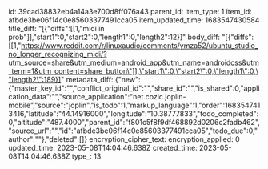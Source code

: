 id: 39cad38832eb4a14a3e700d8ff076a43
parent_id: 
item_type: 1
item_id: afbde3be06f14c0e85603377491cca05
item_updated_time: 1683547430584
title_diff: "[{\"diffs\":[[1,\"midi in prob\"]],\"start1\":0,\"start2\":0,\"length1\":0,\"length2\":12}]"
body_diff: "[{\"diffs\":[[1,\"https://www.reddit.com/r/linuxaudio/comments/ymza52/ubuntu_studio_no_longer_recognizing_midi/?utm_source=share&utm_medium=android_app&utm_name=androidcss&utm_term=1&utm_content=share_button\"]],\"start1\":0,\"start2\":0,\"length1\":0,\"length2\":189}]"
metadata_diff: {"new":{"master_key_id":"","conflict_original_id":"","share_id":"","is_shared":0,"application_data":"","source_application":"net.cozic.joplin-mobile","source":"joplin","is_todo":1,"markup_language":1,"order":1683547413416,"latitude":"44.14916000","longitude":"10.38777833","todo_completed":0,"altitude":"487.4000","parent_id":"f801c5f8f9df468892d0206c2fadb462","source_url":"","id":"afbde3be06f14c0e85603377491cca05","todo_due":0,"author":""},"deleted":[]}
encryption_cipher_text: 
encryption_applied: 0
updated_time: 2023-05-08T14:04:46.638Z
created_time: 2023-05-08T14:04:46.638Z
type_: 13